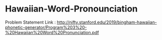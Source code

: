 # Hawaiian-Word-Pronounciation

Problem Statement Link : http://nifty.stanford.edu/2019/bingham-hawaiian-phonetic-generator/Program%203%20-%20Hawaiian%20Word%20Pronunciation.pdf
